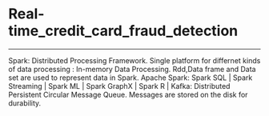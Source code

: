 # Real-time_credit_card_fraud_detection
---------------------------------------------------------------------------------
Spark:
Distributed Processing Framework.
Single platform for differnet kinds of data processing : In-memory Data Processing.
Rdd,Data frame and Data set are used to represent data in Spark.
Apache Spark: 
Spark SQL |
Spark Streaming |
Spark ML |
Spark GraphX |
Spark R |
Kafka:
Distributed Persistent Circular Message Queue.
Messages are stored on the disk for durability.
